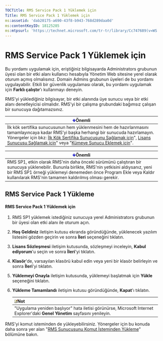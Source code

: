 ```yaml
---
TOCTitle: RMS Service Pack 1 Yüklemek için
Title: RMS Service Pack 1 Yüklemek için
ms:assetid: 'dab20175-a690-43f8-b943-768d289daa0d'
ms:contentKeyID: 18125285
ms:mtpsurl: 'https://technet.microsoft.com/tr-tr/library/Cc747689(v=WS.10)'
---
```


RMS Service Pack 1 Yüklemek için
================================

Bu yordamı uygulamak için, eriştiğiniz bilgisayarda Administrators grubunun üyesi olan bir etki alanı kullanıcı hesabıyla Yönetim Web sitesine yerel olarak oturum açmış olmalısınız. Domain Admins grubunun üyeleri de bu yordamı uygulayabilir. Etkili bir güvenlik uygulaması olarak, bu yordamı uygulamak için **Farklı çalıştır**'ı kullanmayı deneyin.

RMS'yi yüklediğiniz bilgisayar, bir etki alanında üye sunucu veya bir etki alanı denetleyicisi olmalıdır. RMS'yi bir çalışma grubundaki bağımsız çalışan bir sunucuya dağıtamazsınız.

| ![](/security-updates/images/Cc747689.Important(WS.10).gif)Önemli                                                                                                                                                                                                                                                                                                                                                                                                                     |
|--------------------------------------------------------------------------------------------------------------------------------------------------------------------------------------------------------------------------------------------------------------------------------------------------------------------------------------------------------------------------------------------------------------------------------------------------------------------------------------------------|
| İlk kök sertifika sunucusunun hem yüklenmesini hem de hazırlanmasını tamamlayıncaya kadar RMS'yi başka herhangi bir sunucuda hazırlamayın. Yönergeler için bkz: [İlk Kök Sertifika Sunucusunu Sağlamak için](https://technet.microsoft.com/debc42f3-74ff-4c99-b7a4-4921fccdabc2)", [Lisans Sunucusu Sağlamak için](https://technet.microsoft.com/4d67b898-0ba9-4eef-ab7d-ee0ca55a688e)" veya "[Kümeye Sunucu Eklemek için](https://technet.microsoft.com/db635238-5528-4bec-9cc6-8244e2b3d733)". |

| ![](/security-updates/images/Cc747689.Important(WS.10).gif)Önemli                                                                                                                                                                                                |
|-----------------------------------------------------------------------------------------------------------------------------------------------------------------------------------------------------------------------------------------------------------------------------|
| RMS SP1, etkin olarak RMS'nin daha önceki sürümünü çalıştıran bir sunucuya yüklenebilir. Bununla birlikte, RMS'nin yetkisini aldıysanız, yeni bir RMS SP1 örneği yüklemeyi denemeden önce Program Ekle veya Kaldır kullanılarak RMS'nin tamamen kaldırılmış olması gerekir. |

RMS Service Pack 1 Yükleme
--------------------------

#### RMS Service Pack 1 Yüklemek için

1.  RMS SP1 yüklemek istediğiniz sunucuya yerel Administrators grubunun bir üyesi olan etki alanı ile oturum açın.

2.  **Hoş Geldiniz** iletişim kutusu ekranda göründüğünde, yüklenecek yazılım listesini gözden geçirin ve sonra **İleri** seçeneğini tıklatın.

3.  **Lisans Sözleşmesi** iletişim kutusunda, sözleşmeyi inceleyin, **Kabul ediyorum**'u seçin ve sonra **İleri**'yi tıklatın.

4.  **Klasör**'de, varsayılan klasörü kabul edin veya yeni bir klasör belirleyin ve sonra **İleri**'yi tıklatın.

5.  **Yüklemeyi Onayla** iletişim kutusunda, yüklemeyi başlatmak için **Yükle** seçeneğini tıklatın.

6.  **Yükleme Tamamlandı** iletişim kutusu göründüğünde, **Kapat**'ı tıklatın.

    | ![](/security-updates/images/Cc747689.note(WS.10).gif)Not                                                        |
    |-----------------------------------------------------------------------------------------------------------------------------|
    | "Uygulama yeniden başlıyor" hata iletisi görünürse, Microsoft Internet Explorer'daki **Genel Yönetim** sayfasını yenileyin. |

RMS'yi komut isteminden de yükleyebilirsiniz. Yönergeler için bu konuda daha sonra yer alan "[RMS Sunucusunu Komut İsteminden Yükleme](https://technet.microsoft.com/b55b1e2a-dd14-4168-a37f-9cdedbec660b)" bölümüne bakın.
